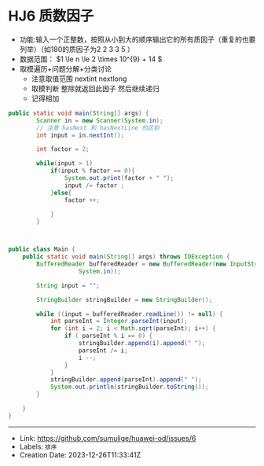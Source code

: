 # HJ6 质数因子

-   功能:输入一个正整数，按照从小到大的顺序输出它的所有质因子（重复的也要列举）（如180的质因子为2 2 3 3 5 ）
-   数据范围： $1 \le n \le 2 \times 10^{9} + 14 \$ 
-   取模遍历+问题分解+分类讨论
    -   注意取值范围 nextint nextlong
    -   取模判断 整除就返回此因子 然后继续递归
    -   记得相加
```java
public static void main(String[] args) {
        Scanner in = new Scanner(System.in);
        // 注意 hasNext 和 hasNextLine 的区别
        int input = in.nextInt();

        int factor = 2;

        while(input > 1)
            if(input % factor == 0){
                System.out.print(factor + " ");
                input /= factor ;
            }else{
                factor ++;

            }
        }



public class Main {
    public static void main(String[] args) throws IOException {
        BufferedReader bufferedReader = new BufferedReader(new InputStreamReader(
                    System.in));

        String input = "";

        StringBuilder stringBuilder = new StringBuilder();

        while ((input = bufferedReader.readLine()) != null) {
            int parseInt = Integer.parseInt(input);
            for (int i = 2; i < Math.sqrt(parseInt); i++) {
                if ( parseInt % i == 0) {
                    stringBuilder.append(i).append(" ");
                    parseInt /= i;
                    i --;
                }
            }
            stringBuilder.append(parseInt).append(" ");
            System.out.println(stringBuilder.toString());
        }

    }
}
```

---

* Link: https://github.com/sumulige/huawei-od/issues/6
* Labels: `排序`
* Creation Date: 2023-12-26T11:33:41Z
